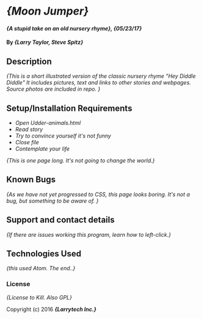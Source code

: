 # _{Moon Jumper}_

#### _{A stupid take on an old nursery rhyme}, {05/23/17}_

#### By _**{Larry Taylor, Steve Spitz}**_

## Description

_{This is a short illustrated version of the classic nursery rhyme "Hey Diddle Diddle" It includes pictures, text and links to other stories and webpages. Source photos are included in repo. }_

## Setup/Installation Requirements

* _Open Udder-animals.html_
* _Read story_
* _Try to convince yourself it's not funny_
* _Close file_
* _Contemplate your life_

_{This is one page long. It's not going to change the world.}_

## Known Bugs

_{As we have not yet progressed to CSS, this page looks boring. It's not a bug, but something to be aware of. }_

## Support and contact details

_{If there are issues working this program, learn how to left-click.}_

## Technologies Used

_{this used Atom. The end..}_

### License

*{License to Kill. Also GPL}*

Copyright (c) 2016 **_{Larrytech Inc.}_**
